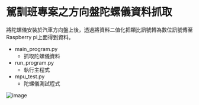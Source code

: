 # 駕訓班專案之方向盤陀螺儀資料抓取
將陀螺儀安裝於汽車方向盤上後，透過將資料二值化把類比訊號轉為數位訊號傳至Raspberry pi上面得到資料。
* main_program.py
  * 抓取陀螺儀資料
* run_program.py
  * 執行主程式
* mpu_test.py
  * 陀螺儀測試程式

![image](https://user-images.githubusercontent.com/109200788/178664312-10fd53c9-d686-4def-bf62-07cff116f0cd.png)
